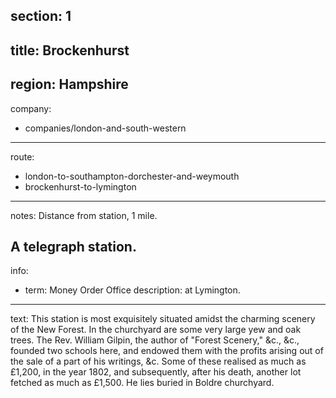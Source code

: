 ﻿section: 1
----
title: Brockenhurst
----
region: Hampshire
----
company:
- companies/london-and-south-western
----
route:
- london-to-southampton-dorchester-and-weymouth
- brockenhurst-to-lymington
----
notes: Distance from station, 1 mile.

A telegraph station.
----
info:
- term: Money Order Office
  description: at Lymington.
----
text: This station is most exquisitely situated amidst the charming scenery of the New Forest. In the churchyard are some very large yew and oak trees. The Rev. William Gilpin, the author of "Forest Scenery," &c., &c., founded two schools here, and endowed them with the profits arising out of the sale of a part of his writings, &c. Some of these realised as much as £1,200, in the year 1802, and subsequently, after his death, another lot fetched as much as £1,500. He lies buried in Boldre churchyard.
